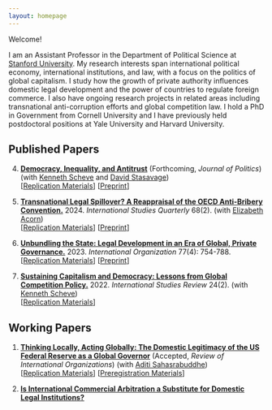 ```yaml
---
layout: homepage
---
```


Welcome!


I am an Assistant Professor in the Department of Political Science at [Stanford University](https://politicalscience.stanford.edu/). My research interests span international political economy, international institutions, and law, with a focus on the politics of global capitalism. I study how the growth of private authority influences domestic legal development and the power of countries to regulate foreign commerce. I also have ongoing research projects in related areas including transnational anti-corruption efforts and global competition law. I hold a PhD in Government from Cornell University and I have previously held postdoctoral positions at Yale University and Harvard University.



## Published Papers

4. **[Democracy, Inequality, and Antitrust](https://doi.org/10.1086/736023)** (Forthcoming, *Journal of Politics*) <br>
(with [Kenneth Scheve](https://scheve-research.org/) and [David Stasavage](https://stasavage.com/)) <br> [[Replication Materials](https://dataverse.harvard.edu/dataset.xhtml?persistentId=doi:10.7910/DVN/GFENDZ)] [[Preprint](https://papers.ssrn.com/sol3/papers.cfm?abstract_id=4358176)]

3. **[Transnational Legal Spillover? A Reappraisal of the OECD Anti-Bribery Convention.](https://doi.org/10.1093/isq/sqae071)** 2024. *International Studies Quarterly* 68(2).
(with [Elizabeth Acorn](http://www.elizabethacorn.com)) <br> [[Replication Materials](https://doi.org/10.7910/DVN/TJRLRZ)] [[Preprint](/assets/papers/Acorn_Allen_2023_Spillover.pdf)]

2. **[Unbundling the State: Legal Development in an Era of Global, Private Governance.](https://doi.org/10.1017/S0020818323000218)** 2023. *International Organization* 77(4): 754-788. <br> [[Replication Materials](https://doi.org/10.7910/DVN/GSVW3C)] [[Preprint](/assets/papers/MAllen-unbundling-20230911.pdf)] 

1. **[Sustaining Capitalism and Democracy: Lessons from Global Competition Policy.](https://doi.org/10.1093/isr/viac018)** 2022. *International Studies Review* 24(2). (with [Kenneth Scheve](https://scheve-research.org/)) <br> [[Replication Materials](https://doi.org/10.7910/DVN/QCLWEM)] 

## Working Papers

1. **[Thinking Locally, Acting Globally: The Domestic Legitimacy of the US Federal Reserve as a Global Governor](/assets/papers/FedGlobalGov-20241006.pdf)** (Accepted, *Review of International Organizations*) (with [Aditi Sahasrabuddhe](https://aditisahasrabuddhe.com)) <br> [[Replication Materials](https://doi.org/10.7910/DVN/NON9N3)] [[Preregistration Materials](https://osf.io/axq5c/)]

2. **[Is International Commercial Arbitration a Substitute for Domestic Legal Institutions?](/assets/papers/MAllen-icasub-20220927.pdf)**



